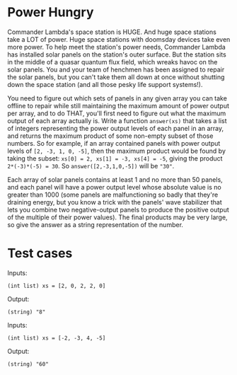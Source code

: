 Power Hungry
============

Commander Lambda's space station is HUGE. And huge space stations take a LOT of power. Huge space stations with doomsday devices take even more power. To help meet the station's power needs, Commander Lambda has installed solar panels on the station's outer surface. But the station sits in the middle of a quasar quantum flux field, which wreaks havoc on the solar panels. You and your team of henchmen has been assigned to repair the solar panels, but you can't take them all down at once without shutting down the space station (and all those pesky life support systems!). 

You need to figure out which sets of panels in any given array you can take offline to repair while still maintaining the maximum amount of power output per array, and to do THAT, you'll first need to figure out what the maximum output of each array actually is. Write a function `answer(xs)` that takes a list of integers representing the power output levels of each panel in an array, and returns the maximum product of some non-empty subset of those numbers. So for example, if an array contained panels with power output levels of `[2, -3, 1, 0, -5]`, then the maximum product would be found by taking the subset: `xs[0] = 2, xs[1] = -3, xs[4] = -5`, giving the product `2*(-3)*(-5) = 30`.  So `answer([2,-3,1,0,-5])` will be `"30"`.

Each array of solar panels contains at least 1 and no more than 50 panels, and each panel will have a power output level whose absolute value is no greater than 1000 (some panels are malfunctioning so badly that they're draining energy, but you know a trick with the panels' wave stabilizer that lets you combine two negative-output panels to produce the positive output of the multiple of their power values). The final products may be very large, so give the answer as a string representation of the number. 

Test cases
==========

Inputs:

    (int list) xs = [2, 0, 2, 2, 0]

Output:

    (string) "8"

Inputs:

    (int list) xs = [-2, -3, 4, -5]

Output:

    (string) "60"
